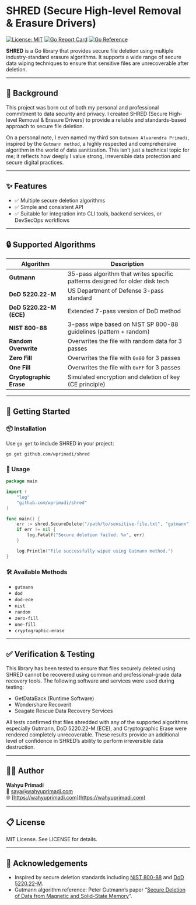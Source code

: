 # SHRED (Secure High-level Removal & Erasure Drivers)

[![License: MIT](https://img.shields.io/badge/License-MIT-blue.svg)](LICENSE)
[![Go Report Card](https://goreportcard.com/badge/github.com/wprimadi/shred)](https://goreportcard.com/report/github.com/wprimadi/shred)
[![Go Reference](https://pkg.go.dev/badge/github.com/wprimadi/shred.svg)](https://pkg.go.dev/github.com/wprimadi/shred)

**SHRED** is a Go library that provides secure file deletion using multiple industry-standard erasure algorithms. It supports a wide range of secure data wiping techniques to ensure that sensitive files are unrecoverable after deletion.

---

## 🧠 Background

This project was born out of both my personal and professional commitment to data security and privacy. I created SHRED (Secure High-level Removal & Erasure Drivers) to provide a reliable and standards-based approach to secure file deletion.

On a personal note, I even named my third son `Gutmann Alvarendra Primadi`, inspired by the `Gutmann method`, a highly respected and comprehensive algorithm in the world of data sanitization. This isn’t just a technical topic for me; it reflects how deeply I value strong, irreversible data protection and secure digital practices.

---

## ✨ Features

- ✅ Multiple secure deletion algorithms
- ✅ Simple and consistent API
- ✅ Suitable for integration into CLI tools, backend services, or DevSecOps workflows

---

## 🔒 Supported Algorithms

| Algorithm                | Description                                                                 |
|--------------------------|-----------------------------------------------------------------------------|
| **Gutmann**              | 35-pass algorithm that writes specific patterns designed for older disk tech |
| **DoD 5220.22-M**        | US Department of Defense 3-pass standard                                     |
| **DoD 5220.22-M (ECE)**  | Extended 7-pass version of DoD method                                       |
| **NIST 800-88**          | 3-pass wipe based on NIST SP 800-88 guidelines (pattern + random)           |
| **Random Overwrite**     | Overwrites the file with random data for 3 passes                           |
| **Zero Fill**            | Overwrites the file with `0x00` for 3 passes                                |
| **One Fill**             | Overwrites the file with `0xFF` for 3 passes                                |
| **Cryptographic Erase**  | Simulated encryption and deletion of key (CE principle)                     |

---

## 🚀 Getting Started

### 📦 Installation

Use `go get` to include SHRED in your project:

```bash
go get github.com/wprimadi/shred
```

### 🧩 Usage

```go
package main

import (
    "log"
    "github.com/wprimadi/shred"
)

func main() {
    err := shred.SecureDelete("/path/to/sensitive-file.txt", "gutmann")
    if err != nil {
        log.Fatalf("Secure deletion failed: %v", err)
    }

    log.Println("File successfully wiped using Gutmann method.")
}
```

### 🛠️ Available Methods

- `gutmann`
- `dod`
- `dod-ece`
- `nist`
- `random`
- `zero-fill`
- `one-fill`
- `cryptographic-erase`

---

## ✅ Verification & Testing

This library has been tested to ensure that files securely deleted using SHRED cannot be recovered using common and professional-grade data recovery tools. The following software and services were used during testing:

- GetDataBack (Runtime Software)
- Wondershare Recoverit
- Seagate Rescue Data Recovery Services

All tests confirmed that files shredded with any of the supported algorithms especially Gutmann, DoD 5220.22-M (ECE), and Cryptographic Erase were rendered completely unrecoverable. These results provide an additional level of confidence in SHRED’s ability to perform irreversible data destruction.

---

## 🧑‍💻 Author

**Wahyu Primadi**  
📧 [saya@wahyuprimadi.com](mailto:saya@wahyuprimadi.com)  
🌐 [https://wahyuprimadi.com](https://wahyuprimadi.com)

---

## 📋 License

MIT License. See LICENSE for details.

---

## 🙏 Acknowledgements

- Inspired by secure deletion standards including [NIST 800-88](https://csrc.nist.gov/publications/detail/sp/800-88/rev-1/final) and [DoD 5220.22-M](https://www.dss.mil/).
- Gutmann algorithm reference: Peter Gutmann’s paper “[Secure Deletion of Data from Magnetic and Solid-State Memory](https://www.cs.auckland.ac.nz/~pgut001/pubs/secure_del.html)”.
